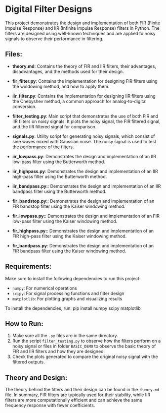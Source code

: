 # Digital Filter Designs

This project demonstrates the design and implementation of both FIR (Finite Impulse Response) and IIR (Infinite Impulse Response) filters in Python. The filters are designed using well-known techniques and are applied to noisy signals to observe their performance in filtering.

## Files:
- **theory.md**: Contains the theory of FIR and IIR filters, their advantages, disadvantages, and the methods used for their design.
- **fir_filter.py**: Contains the implementation for designing FIR filters using the windowing method, and how to apply them.
- **iir_filter.py**: Contains the implementation for designing IIR filters using the Chebyshev method, a common approach for analog-to-digital conversion.
- **filter_testing.py**: Main script that demonstrates the use of both FIR and IIR filters on noisy signals. It plots the noisy signal, the FIR filtered signal, and the IIR filtered signal for comparison.
- **signals.py**: Utility script for generating noisy signals, which consist of sine waves mixed with Gaussian noise. The noisy signal is used to test the performance of the filters.

- **iir_lowpass.py**: Demonstrates the design and implementation of an IIR low-pass filter using the Butterworth method.
- **iir_highpass.py**: Demonstrates the design and implementation of an IIR high-pass filter using the Butterworth method.
- **iir_bandpass.py:**: Demonstrates the design and implementation of an IIR bandpass filter using the Butterworth method.
- **fir_bandstop.py:**: Demonstrates the design and implementation of an FIR bandstop filter using the Kaiser windowing method.
- **fir_lowpass.py:**: Demonstrates the design and implementation of an FIR low-pass filter using the Kaiser windowing method.
- **fir_highpass.py:**: Demonstrates the design and implementation of an FIR high-pass filter using the Kaiser windowing method.
- **fir_bandpass.py**: Demonstrates the design and implementation of an FIR bandpass filter using the Kaiser windowing method.
## Requirements:
Make sure to install the following dependencies to run this project:
- `numpy`: For numerical operations
- `scipy`: For signal processing functions and filter design
- `matplotlib`: For plotting graphs and visualizing results

To install the dependencies, run:
    pip install numpy scipy matplotlib


## How to Run:
1. Make sure all the `.py` files are in the same directory.
2. Run the script `filter_testing.py` to observe how the filters perform on a noisy signal or files in folder `BASIC_DEMO` to observe the basic theory of FIR and IIR filters and how they are designed.
3. Check the plots generated to compare the original noisy signal with the filtered outputs.

## Theory and Design:
The theory behind the filters and their design can be found in the `theory.md` file. In summary, FIR filters are typically used for their stability, while IIR filters are more computationally efficient and can achieve the same frequency response with fewer coefficients.
